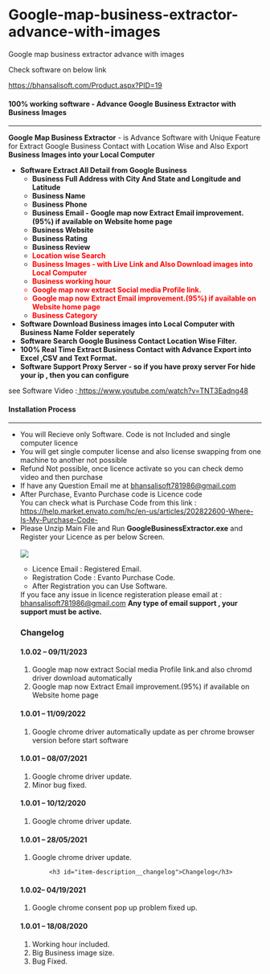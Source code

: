 
# Google-map-business-extractor-advance-with-images
Google map business extractor advance with images

Check software on below link

https://bhansalisoft.com/Product.aspx?PID=19

<h4>100% working software - Advance Google Business Extractor with Business Images</h4>
  <hr class="notop">
            <p>
                <strong>Google Map Business Extractor</strong> - is Advance Software with Unique Feature for Extract Google Business Contact with Location Wise 
				and Also Export <strong>Business Images into your Local Computer  </strong>	
                <ul>
                    <li>
                         <strong>Software Extract All Detail from Google Business</strong>
						 <ul>
<li><strong>Business Full Address with City And State and Longitude and Latitude</strong></li>
						          <li><strong>Business Name</strong></li>
								  <li><strong>Business Phone</strong></li>
								  <li><strong>Business Email  - Google map now Extract Email improvement.(95%) if available on Website home page</strong></li>
						        <li><strong>Business Website</strong></li>
						        <li><strong>Business Rating</strong></li>
								<li><strong>Business Review</strong></li>
								<li><strong style="Color:red">Location wise Search</strong></li>
								<li><strong style="Color:red">Business Images - with Live Link and Also Download images into Local Computer </strong> </li>
<li><strong style="color:red">Business working hour </strong> </li>
  <li style="color: red;" ><strong style="color:red">Google map now extract Social media Profile link. </strong> </li>
<li style="color: red"><strong style="color:red">Google map now Extract Email improvement.(95%) if available on Website home page  </strong> </li>
<li><strong style="color:red">Business Category </strong> </li>
						 </ul>
                    </li>
					 <li>
                        <strong>Software Download Business images into Local Computer with Business Name Folder seperately</strong>
                    </li>
					<li>
                         <strong>Software Search Google Business Contact Location Wise Filter.</strong>
                    </li>
					<li>
					      <strong>100% Real Time Extract Business Contact with Advance Export into Excel ,CSV and Text Format.</strong>  
					</li>
					<li>
					     <strong>Software Support Proxy Server - so if you have proxy server For hide your ip , then you can configure</strong>  
					</li>
                </ul>
            </p>
<p>
     see Software Video :<a href="https://www.youtube.com/watch?v=TNT3Eadng48" target="_blank">
https://www.youtube.com/watch?v=TNT3Eadng48
</a>
</p>
			   <div class="page-header">
                <h4>Installation Process </h4>
                <hr class="notop">
            </div>
            <ul>
			    <li>You will Recieve only Software. Code is not Included and single computer licence </li>
  <li>You will get single computer license and also license swapping from one machine to another not possible</li>
			     <li>Refund Not possible, once licence activate so you can check demo video and then purchase</li>
	<li>	If have any Question Email me at  <a href="mailto:bhansalisoft781986@gmail.com">bhansalisoft781986@gmail.com</a>
      </li>
                <li>After Purchase, Evanto Purchase code is  Licence code 
                  <br/>
                   You can check what is Purchase Code from this link :<a href="https://help.market.envato.com/hc/en-us/articles/202822600-Where-Is-My-Purchase-Code-"> https://help.market.envato.com/hc/en-us/articles/202822600-Where-Is-My-Purchase-Code-</a>
				</li>
	           <li>Please Unzip Main File and Run <b>GoogleBusinessExtractor.exe</b> and Register your Licence as per below Screen.</li>
			       <br/>
     			<img src="http://bhansalisoft.com/EvantoSnap/googlebusiness/01.png"></img>
			   <ul>
                  <li>Licence Email :   Registered Email.</li>
				  <li>Registration Code :  Evanto Purchase Code.</li>
				   <li>After Registration you can Use Software.</li>
                </ul>
If you face any issue in licence registeration please email 
 at : <a href="mailto:bhansalisoft781986@gmail.com">bhansalisoft781986@gmail.com</a>
<b> Any type of email support , your support must be active.</b>
	<h3 id="item-description__changelog">Changelog</h3>
<h4 id="item-description__2-2-0-03-06-2020">1.0.02 – 09/11/2023</h4>
<ol>
    <li>Google map now extract Social media Profile link.and also chromd driver download automatically</li>
<li>Google map now Extract Email improvement.(95%) if available on Website home page </li>
</ol>
<h4 id="item-description__2-2-0-03-06-2020">1.0.01 – 11/09/2022</h4>
<ol>
    <li>Google chrome driver automatically update as per chrome browser version before start software</li>
</ol>
<h4 id="item-description__2-2-0-03-06-2020">1.0.01 – 08/07/2021</h4>
<ol>
    <li>Google chrome driver update.</li>
   <li>Minor bug fixed.</li>
</ol>
<h4 id="item-description__2-2-0-03-06-2020">1.0.01 – 10/12/2020</h4>
<ol>
    <li>Google chrome driver update.</li>
</ol>
<h4 id="item-description__2-2-0-03-06-2020">1.0.01 – 28/05/2021</h4>
<ol>
    <li>Google chrome driver update.</li>
</ol>

			<h3 id="item-description__changelog">Changelog</h3>
<h4 id="item-description__2-2-0-03-06-2020">1.0.02– 04/19/2021</h4>
<ol>
    <li>Google chrome consent pop up problem fixed up.</li>
</ol>
<h4 id="item-description__2-2-0-03-06-2020">1.0.01 – 18/08/2020</h4>
<ol>
    <li>Working hour included.</li>
    <li>Big Business image size.</li>
    <li>Bug Fixed.</li>
</ol>
